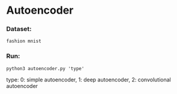 # Autoencoder

    
### Dataset:
    fashion mnist

### Run: 
    python3 autoencoder.py 'type'

type:
  0: simple autoencoder, 1: deep autoencoder, 2: convolutional autoencoder
